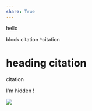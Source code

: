```yaml
---
share: True
---
```

hello

block citation ^citation

# heading citation
citation

I'm hidden !

![](../obs2mk-2.png)